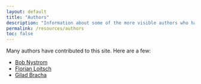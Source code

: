 ```yaml
---
layout: default
title: "Authors"
description: "Information about some of the more visible authors who have contributed to dartlang.org."
permalink: /resources/authors
toc: false
---
```


Many authors have contributed to this site. Here are a few:

* [Bob Nystrom](/resources/authors/bob-nystrom)
* [Florian Loitsch](/resources/authors/florian-loitsch)
* [Gilad Bracha](/resources/authors/gilad-bracha)

